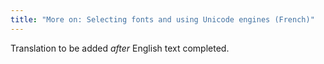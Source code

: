 ```yaml
---
title: "More on: Selecting fonts and using Unicode engines (French)"
---
```

Translation to be added _after_ English text completed.
